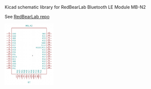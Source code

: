 Kicad schematic library for RedBearLab Bluetooth LE Module MB-N2

See [RedBearLab repo](https://github.com/redbear/nRF5x)

<img src="image.png" alt="image" style="height: 200px;" />
